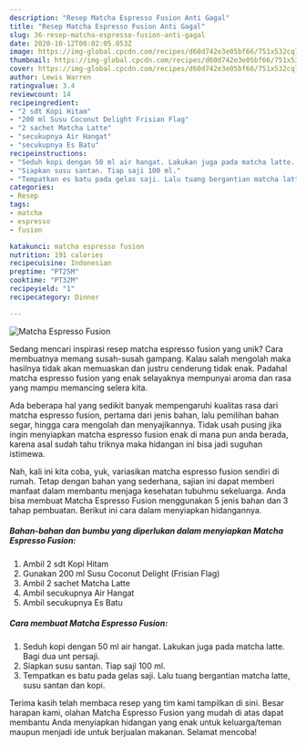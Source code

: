 ```yaml
---
description: "Resep Matcha Espresso Fusion Anti Gagal"
title: "Resep Matcha Espresso Fusion Anti Gagal"
slug: 36-resep-matcha-espresso-fusion-anti-gagal
date: 2020-10-12T00:02:05.053Z
image: https://img-global.cpcdn.com/recipes/d60d742e3e05bf66/751x532cq70/matcha-espresso-fusion-foto-resep-utama.jpg
thumbnail: https://img-global.cpcdn.com/recipes/d60d742e3e05bf66/751x532cq70/matcha-espresso-fusion-foto-resep-utama.jpg
cover: https://img-global.cpcdn.com/recipes/d60d742e3e05bf66/751x532cq70/matcha-espresso-fusion-foto-resep-utama.jpg
author: Lewis Warren
ratingvalue: 3.4
reviewcount: 14
recipeingredient:
- "2 sdt Kopi Hitam"
- "200 ml Susu Coconut Delight Frisian Flag"
- "2 sachet Matcha Latte"
- "secukupnya Air Hangat"
- "secukupnya Es Batu"
recipeinstructions:
- "Seduh kopi dengan 50 ml air hangat. Lakukan juga pada matcha latte. Bagi dua unt persaji."
- "Siapkan susu santan. Tiap saji 100 ml."
- "Tempatkan es batu pada gelas saji. Lalu tuang bergantian matcha latte, susu santan dan kopi."
categories:
- Resep
tags:
- matcha
- espresso
- fusion

katakunci: matcha espresso fusion 
nutrition: 191 calories
recipecuisine: Indonesian
preptime: "PT25M"
cooktime: "PT32M"
recipeyield: "1"
recipecategory: Dinner

---
```



![Matcha Espresso Fusion](https://img-global.cpcdn.com/recipes/d60d742e3e05bf66/751x532cq70/matcha-espresso-fusion-foto-resep-utama.jpg)

Sedang mencari inspirasi resep matcha espresso fusion yang unik? Cara membuatnya memang susah-susah gampang. Kalau salah mengolah maka hasilnya tidak akan memuaskan dan justru cenderung tidak enak. Padahal matcha espresso fusion yang enak selayaknya mempunyai aroma dan rasa yang mampu memancing selera kita.

Ada beberapa hal yang sedikit banyak mempengaruhi kualitas rasa dari matcha espresso fusion, pertama dari jenis bahan, lalu pemilihan bahan segar, hingga cara mengolah dan menyajikannya. Tidak usah pusing jika ingin menyiapkan matcha espresso fusion enak di mana pun anda berada, karena asal sudah tahu triknya maka hidangan ini bisa jadi suguhan istimewa.




Nah, kali ini kita coba, yuk, variasikan matcha espresso fusion sendiri di rumah. Tetap dengan bahan yang sederhana, sajian ini dapat memberi manfaat dalam membantu menjaga kesehatan tubuhmu sekeluarga. Anda bisa membuat Matcha Espresso Fusion menggunakan 5 jenis bahan dan 3 tahap pembuatan. Berikut ini cara dalam menyiapkan hidangannya.

<!--inarticleads1-->

##### Bahan-bahan dan bumbu yang diperlukan dalam menyiapkan Matcha Espresso Fusion:

1. Ambil 2 sdt Kopi Hitam
1. Gunakan 200 ml Susu Coconut Delight (Frisian Flag)
1. Ambil 2 sachet Matcha Latte
1. Ambil secukupnya Air Hangat
1. Ambil secukupnya Es Batu




<!--inarticleads2-->

##### Cara membuat Matcha Espresso Fusion:

1. Seduh kopi dengan 50 ml air hangat. Lakukan juga pada matcha latte. Bagi dua unt persaji.
1. Siapkan susu santan. Tiap saji 100 ml.
1. Tempatkan es batu pada gelas saji. Lalu tuang bergantian matcha latte, susu santan dan kopi.




Terima kasih telah membaca resep yang tim kami tampilkan di sini. Besar harapan kami, olahan Matcha Espresso Fusion yang mudah di atas dapat membantu Anda menyiapkan hidangan yang enak untuk keluarga/teman maupun menjadi ide untuk berjualan makanan. Selamat mencoba!
